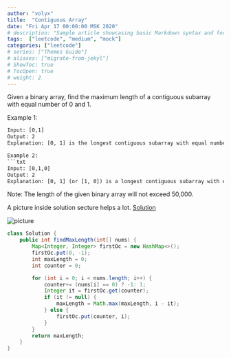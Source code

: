 ```yaml
---
author: "volyx"
title:  "Contiguous Array"
date: "Fri Apr 17 00:00:00 MSK 2020"
# description: "Sample article showcasing basic Markdown syntax and formatting for HTML elements."
tags:  ["leetcode", "medium", "mock"]
categories: ["leetcode"]
# series: ["Themes Guide"]
# aliases: ["migrate-from-jekyl"]
# ShowToc: true
# TocOpen: true
# weight: 2
---
```


Given a binary array, find the maximum length of a contiguous subarray with equal number of 0 and 1.

Example 1:

```txt
Input: [0,1]
Output: 2
Explanation: [0, 1] is the longest contiguous subarray with equal number of 0 and 1.

Example 2:
```txt
Input: [0,1,0]
Output: 2
Explanation: [0, 1] (or [1, 0]) is a longest contiguous subarray with equal number of 0 and 1.
```

Note: The length of the given binary array will not exceed 50,000.

A picture inside solution secture helps a lot. [Solution](https://leetcode.com/problems/contiguous-array/solution/)

![picture](https://leetcode.com/problems/contiguous-array/Figures/535_Contiguous_Array.PNG)

```java
class Solution {
    public int findMaxLength(int[] nums) {
        Map<Integer, Integer> firstOc = new HashMap<>();
        firstOc.put(0, -1);
        int maxLength = 0;
        int counter = 0;

        for (int i = 0; i < nums.length; i++) {
            counter+= (nums[i] == 0) ? -1: 1;
            Integer it = firstOc.get(counter);
            if (it != null) {
                maxLength = Math.max(maxLength, i - it);
            } else {
                firstOc.put(counter, i);
            }
        }
        return maxLength;
    }
}
